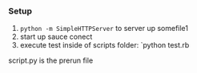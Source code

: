 ### Setup

1. `python -m SimpleHTTPServer` to server up somefile1
2. start up sauce conect
3. execute test inside of scripts folder: `python test.rb

script.py is the prerun file
